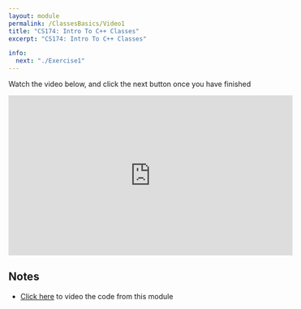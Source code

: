 ```yaml
---
layout: module
permalink: /ClassesBasics/Video1
title: "CS174: Intro To C++ Classes"
excerpt: "CS174: Intro To C++ Classes"

info:
  next: "./Exercise1"
---
```


Watch the video below, and click the next button once you have finished

<iframe width="560" height="315" src="https://www.youtube.com/embed/VaGCC09KUq8" title="YouTube video player" frameborder="0" allow="accelerometer; autoplay; clipboard-write; encrypted-media; gyroscope; picture-in-picture; web-share" allowfullscreen></iframe>

<h2>Notes</h2>
<ul>
<li><a href = "https://github.com/ursinus-cs174-s2023/Modules/blob/gh-pages/_pages/CppObjects/person1.cpp">Click here</a> to video the code from this module</li>
</ul>
